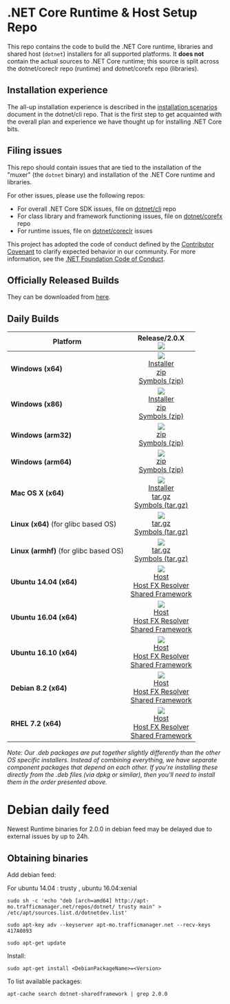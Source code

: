 .NET Core Runtime & Host Setup Repo
===================================

This repo contains the code to build the .NET Core runtime, libraries and shared host (`dotnet`) installers for
all supported platforms. It **does not** contain the actual sources to .NET Core runtime; this source is split across
the dotnet/coreclr repo (runtime) and dotnet/corefx repo (libraries).

## Installation experience
The all-up installation experience is described in the [installation scenarios](https://github.com/dotnet/cli/blob/rel/1.0.0/Documentation/cli-installation-scenarios.md)
document in the dotnet/cli repo. That is the first step to get acquainted with the overall plan and experience we have
thought up for installing .NET Core bits.

## Filing issues
This repo should contain issues that are tied to the installation of the "muxer" (the `dotnet` binary) and installation
of the .NET Core runtime and libraries.

For other issues, please use the following repos:

- For overall .NET Core SDK issues, file on [dotnet/cli](https://github.com/dotnet/cli) repo
- For class library and framework functioning issues, file on [dotnet/corefx](https://github.com/dotnet/corefx) repo
- For runtime issues, file on [dotnet/coreclr](https://github.com/dotnet/coreclr) issues

This project has adopted the code of conduct defined by the [Contributor Covenant](http://contributor-covenant.org/) to clarify expected behavior in our community. For more information, see the [.NET Foundation Code of Conduct](http://www.dotnetfoundation.org/code-of-conduct).

Officially Released Builds
--------------------------

They can be downloaded from [here](https://www.microsoft.com/net/download#core).

Daily Builds
------------

|   Platform   |   Release/2.0.X<br>[![][build-badge-2.0.x]][build-2.0.x] |
|---------|:----------:|
|   **Windows (x64)**    |   [![][win-x64-badge-2.0.X]][win-x64-badge-2.0.X]<br>[Installer][win-x64-installer-2.0.X]<br>[zip][win-x64-zip-2.0.X]<br>[Symbols (zip)][win-x64-symbols-zip-2.0.X]   |
|   **Windows (x86)**    |   [![][win-x86-badge-2.0.X]][win-x86-badge-2.0.X]<br>[Installer][win-x86-installer-2.0.X]<br>[zip][win-x86-zip-2.0.X]<br>[Symbols (zip)][win-x86-symbols-zip-2.0.X]   |
|   **Windows (arm32)**  |   [![][win-arm-badge-2.0.X]][win-arm-badge-2.0.X]<br>[zip][win-arm-zip-2.0.X]<br>[Symbols (zip)][win-arm-symbols-zip-2.0.X]   |
|   **Windows (arm64)**  |   [![][win-arm64-badge-2.0.X]][win-arm64-badge-2.0.X]<br>[zip][win-arm64-zip-2.0.X]<br>[Symbols (zip)][win-arm64-symbols-zip-2.0.X]   |
|   **Mac OS X (x64)**       |   [![][osx-badge-2.0.X]][osx-badge-2.0.X]<br>[Installer][osx-installer-2.0.X]<br>[tar.gz][osx-targz-2.0.X]<br>[Symbols (tar.gz)][osx-symbols-targz-2.0.X]   |
|   **Linux (x64)** (for glibc based OS)  |   [![][linux-x64-badge-2.0.X]][linux-x64-badge-2.0.X]<br>[tar.gz][linux-x64-targz-2.0.X]<br>[Symbols (tar.gz)][linux-x64-symbols-targz-2.0.X]   |
|   **Linux (armhf)** (for glibc based OS)  |   [![][linux-arm-badge-2.0.X]][linux-arm-badge-2.0.X]<br>[tar.gz][linux-arm-targz-2.0.X]<br>[Symbols (tar.gz)][linux-arm-symbols-targz-2.0.X]   |
|   **Ubuntu 14.04 (x64)**   |   [![][ubuntu-14.04-badge-2.0.X]][ubuntu-14.04-badge-2.0.X]<br>[Host][ubuntu-14.04-host-2.0.X]<br>[Host FX Resolver][ubuntu-14.04-hostfxr-2.0.X]<br>[Shared Framework][ubuntu-14.04-sharedfx-2.0.X]<br>  |
|   **Ubuntu 16.04 (x64)**   |   [![][ubuntu-16.04-badge-2.0.X]][ubuntu-16.04-badge-2.0.X]<br>[Host][ubuntu-16.04-host-2.0.X]<br>[Host FX Resolver][ubuntu-16.04-hostfxr-2.0.X]<br>[Shared Framework][ubuntu-16.04-sharedfx-2.0.X]<br>  |
|   **Ubuntu 16.10 (x64)**   |   [![][ubuntu-16.10-badge-2.0.X]][ubuntu-16.10-badge-2.0.X]<br>[Host][ubuntu-16.10-host-2.0.X]<br>[Host FX Resolver][ubuntu-16.10-hostfxr-2.0.X]<br>[Shared Framework][ubuntu-16.10-sharedfx-2.0.X]<br>  |
|   **Debian 8.2 (x64)**     |   [![][debian-8.2-badge-2.0.X]][debian-8.2-badge-2.0.X]<br>[Host][debian-8.2-host-2.0.X]<br>[Host FX Resolver][debian-8.2-hostfxr-2.0.X]<br>[Shared Framework][debian-8.2-sharedfx-2.0.X]<br>  |
|   **RHEL 7.2 (x64)**       |   [![][rhel7-badge-2.0.X]][rhel7-badge-2.0.X]<br>[Host][rhel7-host-2.0.X]<br>[Host FX Resolver][rhel7-hostfxr-2.0.X]<br>[Shared Framework][rhel7-sharedfx-2.0.X]<br>   |

*Note: Our .deb packages are put together slightly differently than the other OS specific installers. Instead of combining everything, we have separate component packages that depend on each other. If you're installing these directly from the .deb files (via dpkg or similar), then you'll need to install them in the order presented above.*

[build-badge-2.0.X]: https://devdiv.visualstudio.com/_apis/public/build/definitions/0bdbc590-a062-4c3f-b0f6-9383f67865ee/6161/badge
[build-2.0.X]: https://devdiv.visualstudio.com/DevDiv/_build/index?definitionId=6161&_a=completed

[win-x64-badge-2.0.X]: https://dotnetcli.blob.core.windows.net/dotnet/Runtime/release/2.0.0/sharedfx_win-x64_Release_version_badge.svg
[win-x64-installer-2.0.X]: https://dotnetcli.blob.core.windows.net/dotnet/Runtime/release/2.0.0/dotnet-runtime-latest-win-x64.exe
[win-x64-zip-2.0.X]: https://dotnetcli.blob.core.windows.net/dotnet/Runtime/release/2.0.0/dotnet-runtime-latest-win-x64.zip
[win-x64-symbols-zip-2.0.X]: https://dotnetcli.blob.core.windows.net/dotnet/Runtime/release/2.0.0/dotnet-runtime-symbols-latest-win-x64.zip

[win-x86-badge-2.0.X]: https://dotnetcli.blob.core.windows.net/dotnet/Runtime/release/2.0.0/sharedfx_win-x86_Release_version_badge.svg
[win-x86-installer-2.0.X]: https://dotnetcli.blob.core.windows.net/dotnet/Runtime/release/2.0.0/dotnet-runtime-latest-win-x86.exe
[win-x86-zip-2.0.X]: https://dotnetcli.blob.core.windows.net/dotnet/Runtime/release/2.0.0/dotnet-runtime-latest-win-x86.zip
[win-x86-symbols-zip-2.0.X]: https://dotnetcli.blob.core.windows.net/dotnet/Runtime/release/2.0.0/dotnet-runtime-symbols-latest-win-x86.zip

[win-arm-badge-2.0.X]: https://dotnetcli.blob.core.windows.net/dotnet/Runtime/release/2.0.0/sharedfx_win-arm_Release_version_badge.svg
[win-arm-zip-2.0.X]: https://dotnetcli.blob.core.windows.net/dotnet/Runtime/release/2.0.0/dotnet-runtime-latest-win-arm.zip
[win-arm-symbols-zip-2.0.X]: https://dotnetcli.blob.core.windows.net/dotnet/Runtime/release/2.0.0/dotnet-runtime-symbols-latest-win-arm.zip

[win-arm64-badge-2.0.X]: https://dotnetcli.blob.core.windows.net/dotnet/Runtime/release/2.0.0/sharedfx_win-arm64_Release_version_badge.svg
[win-arm64-zip-2.0.X]: https://dotnetcli.blob.core.windows.net/dotnet/Runtime/release/2.0.0/dotnet-runtime-latest-win-arm64.zip
[win-arm64-symbols-zip-2.0.X]: https://dotnetcli.blob.core.windows.net/dotnet/Runtime/release/2.0.0/dotnet-runtime-symbols-latest-win-arm64.zip

[osx-badge-2.0.X]: https://dotnetcli.blob.core.windows.net/dotnet/Runtime/release/2.0.0/sharedfx_osx-x64_Release_version_badge.svg
[osx-installer-2.0.X]: https://dotnetcli.blob.core.windows.net/dotnet/Runtime/release/2.0.0/dotnet-runtime-latest-osx-x64.pkg
[osx-targz-2.0.X]: https://dotnetcli.blob.core.windows.net/dotnet/Runtime/release/2.0.0/dotnet-runtime-latest-osx-x64.tar.gz
[osx-symbols-targz-2.0.X]: https://dotnetcli.blob.core.windows.net/dotnet/Runtime/release/2.0.0/dotnet-runtime-symbols-latest-osx-x64.tar.gz

[linux-x64-badge-2.0.X]: https://dotnetcli.blob.core.windows.net/dotnet/Runtime/release/2.0.0/sharedfx_linux-x64_Release_version_badge.svg
[linux-x64-targz-2.0.X]: https://dotnetcli.blob.core.windows.net/dotnet/Runtime/release/2.0.0/dotnet-runtime-latest-linux-x64.tar.gz
[linux-x64-symbols-targz-2.0.X]: https://dotnetcli.blob.core.windows.net/dotnet/Runtime/release/2.0.0/dotnet-runtime-symbols-latest-linux-x64.tar.gz

[linux-arm-badge-2.0.X]: https://dotnetcli.blob.core.windows.net/dotnet/Runtime/release/2.0.0/sharedfx_linux-arm_Release_version_badge.svg
[linux-arm-targz-2.0.X]: https://dotnetcli.blob.core.windows.net/dotnet/Runtime/release/2.0.0/dotnet-runtime-latest-linux-arm.tar.gz
[linux-arm-symbols-targz-2.0.X]: https://dotnetcli.blob.core.windows.net/dotnet/Runtime/release/2.0.0/dotnet-runtime-symbols-latest-linux-arm.tar.gz

[ubuntu-14.04-badge-2.0.X]: https://dotnetcli.blob.core.windows.net/dotnet/Runtime/release/2.0.0/sharedfx_ubuntu.14.04-x64_Release_version_badge.svg
[ubuntu-14.04-host-2.0.X]: https://dotnetcli.blob.core.windows.net/dotnet/Runtime/release/2.0.0/dotnet-host-latest-ubuntu.14.04-x64.deb
[ubuntu-14.04-hostfxr-2.0.X]: https://dotnetcli.blob.core.windows.net/dotnet/Runtime/release/2.0.0/dotnet-hostfxr-latest-ubuntu.14.04-x64.deb
[ubuntu-14.04-sharedfx-2.0.X]: https://dotnetcli.blob.core.windows.net/dotnet/Runtime/release/2.0.0/dotnet-runtime-latest-ubuntu.14.04-x64.deb

[ubuntu-16.04-badge-2.0.X]: https://dotnetcli.blob.core.windows.net/dotnet/Runtime/release/2.0.0/sharedfx_ubuntu.16.04-x64_Release_version_badge.svg
[ubuntu-16.04-host-2.0.X]: https://dotnetcli.blob.core.windows.net/dotnet/Runtime/release/2.0.0/dotnet-host-latest-ubuntu.16.04-x64.deb
[ubuntu-16.04-hostfxr-2.0.X]: https://dotnetcli.blob.core.windows.net/dotnet/Runtime/release/2.0.0/dotnet-hostfxr-latest-ubuntu.16.04-x64.deb
[ubuntu-16.04-sharedfx-2.0.X]: https://dotnetcli.blob.core.windows.net/dotnet/Runtime/release/2.0.0/dotnet-runtime-latest-ubuntu.16.04-x64.deb

[ubuntu-16.10-badge-2.0.X]: https://dotnetcli.blob.core.windows.net/dotnet/Runtime/release/2.0.0/sharedfx_ubuntu.16.10-x64_Release_version_badge.svg
[ubuntu-16.10-host-2.0.X]: https://dotnetcli.blob.core.windows.net/dotnet/Runtime/release/2.0.0/dotnet-host-latest-ubuntu.16.10-x64.deb
[ubuntu-16.10-hostfxr-2.0.X]: https://dotnetcli.blob.core.windows.net/dotnet/Runtime/release/2.0.0/dotnet-hostfxr-latest-ubuntu.16.10-x64.deb
[ubuntu-16.10-sharedfx-2.0.X]: https://dotnetcli.blob.core.windows.net/dotnet/Runtime/release/2.0.0/dotnet-runtime-latest-ubuntu.16.10-x64.deb

[debian-8.2-badge-2.0.X]: https://dotnetcli.blob.core.windows.net/dotnet/Runtime/release/2.0.0/sharedfx_debian.8-x64_Release_version_badge.svg
[debian-8.2-host-2.0.X]: https://dotnetcli.blob.core.windows.net/dotnet/Runtime/release/2.0.0/dotnet-host-latest-debian.8-x64.deb
[debian-8.2-hostfxr-2.0.X]: https://dotnetcli.blob.core.windows.net/dotnet/Runtime/release/2.0.0/dotnet-hostfxr-latest-debian.8-x64.deb
[debian-8.2-sharedfx-2.0.X]: https://dotnetcli.blob.core.windows.net/dotnet/Runtime/release/2.0.0/dotnet-runtime-latest-debian.8-x64.deb

[rhel7-badge-2.0.X]: https://dotnetcli.blob.core.windows.net/dotnet/Runtime/release/2.0.0/sharedfx_rhel.7-x64_Release_version_badge.svg
[rhel7-host-2.0.X]: https://dotnetcli.blob.core.windows.net/dotnet/Runtime/release/2.0.0/dotnet-host-latest-rhel.7-x64.rpm
[rhel7-hostfxr-2.0.X]: https://dotnetcli.blob.core.windows.net/dotnet/Runtime/release/2.0.0/dotnet-hostfxr-latest-rhel.7-x64.rpm
[rhel7-sharedfx-2.0.X]: https://dotnetcli.blob.core.windows.net/dotnet/Runtime/release/2.0.0/dotnet-runtime-latest-rhel.7-x64.rpm

# Debian daily feed

Newest Runtime binaries for 2.0.0 in debian feed may be delayed due to external issues by up to 24h.

## Obtaining binaries

Add debian feed:

For ubuntu 14.04 : trusty , ubuntu 16.04:xenial
```
sudo sh -c 'echo "deb [arch=amd64] http://apt-mo.trafficmanager.net/repos/dotnet/ trusty main" > /etc/apt/sources.list.d/dotnetdev.list'

sudo apt-key adv --keyserver apt-mo.trafficmanager.net --recv-keys 417A0893

sudo apt-get update
```

Install:
```
sudo apt-get install <DebianPackageName>=<Version>
```

To list available packages:
```
apt-cache search dotnet-sharedframework | grep 2.0.0
```

<!-- Test -->